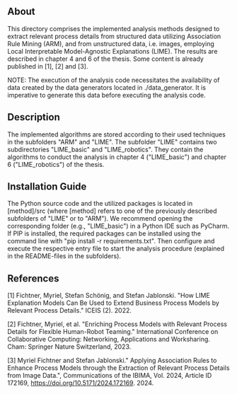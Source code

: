 ## About
This directory comprises the implemented analysis methods designed to extract relevant process details from structured data utilizing Association Rule Mining (ARM), and from unstructured data, i.e. images, employing Local Interpretable Model-Agnostic Explanations (LIME). The results are described in chapter 4 and 6 of the thesis.
Some content is already published in [1], [2] and [3].

NOTE: The execution of the analysis code necessitates the availability of data created by the data generators located in ./data_generator. It is imperative to generate this data before executing the analysis code.

## Description
The implemented algorithms are stored according to their used techniques in the subfolders "ARM" and "LIME".
The subfolder "LIME" contains two subdirectories "LIME_basic" and "LIME_robotics".
They contain the algorithms to conduct the analysis in chapter 4 ("LIME_basic") and chapter 6 ("LIME_robotics") of the thesis.

## Installation Guide
The Python source code and the utilized packages is located in [method]/src (where [method] refers to one of the previously described subfolders of "LIME" or to "ARM").
We recommend opening the corresponding folder (e.g., "LIME_basic") in a Python IDE such as PyCharm.
If PIP is installed, the required packages can be installed using the command line with "pip install -r requirements.txt".
Then configure and execute the respective entry file to start the analysis procedure (explained in the README-files in the subfolders). 

## References
[1] Fichtner, Myriel, Stefan Schönig, and Stefan Jablonski. "How LIME Explanation Models Can Be Used to Extend Business Process Models by Relevant Process Details." ICEIS (2). 2022.

[2] Fichtner, Myriel, et al. "Enriching Process Models with Relevant Process Details for Flexible Human-Robot Teaming." International Conference on Collaborative Computing: Networking, Applications and Worksharing. Cham: Springer Nature Switzerland, 2023.

[3] Myriel Fichtner and Stefan Jablonski." Applying Association Rules to Enhance Process Models through the Extraction of Relevant Process Details from Image Data.", Communications of the IBIMA, Vol. 2024, Article ID 172169, https://doi.org/10.5171/2024.172169. 2024.